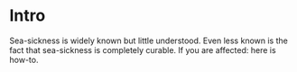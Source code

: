 # Intro <!-- leanpub style: H1 for chapter title -->

Sea-sickness is widely known but little understood. Even less known is the fact that sea-sickness is completely curable. If you are affected: here is how-to.
